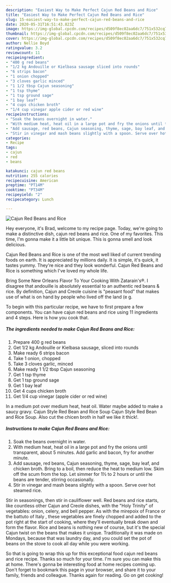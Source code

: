 ```yaml
---
description: "Easiest Way to Make Perfect Cajun Red Beans and Rice"
title: "Easiest Way to Make Perfect Cajun Red Beans and Rice"
slug: 15-easiest-way-to-make-perfect-cajun-red-beans-and-rice
date: 2020-05-31T16:51:43.823Z
image: https://img-global.cpcdn.com/recipes/d509f8ec02aa6dc7/751x532cq70/cajun-red-beans-and-rice-recipe-main-photo.jpg
thumbnail: https://img-global.cpcdn.com/recipes/d509f8ec02aa6dc7/751x532cq70/cajun-red-beans-and-rice-recipe-main-photo.jpg
cover: https://img-global.cpcdn.com/recipes/d509f8ec02aa6dc7/751x532cq70/cajun-red-beans-and-rice-recipe-main-photo.jpg
author: Nellie Boyd
ratingvalue: 3.2
reviewcount: 11
recipeingredient:
- "400 g red beans"
- "1/2 kg Andouille or Kielbasa sausage sliced into rounds"
- "6 strips bacon"
- "1 onion chopped"
- "3 cloves garlic minced"
- "1 1/2 tbsp Cajun seasoning"
- "1 tsp thyme"
- "1 tsp ground sage"
- "1 bay leaf"
- "4 cups chicken broth"
- "1/4 cup vinegar apple cider or red wine"
recipeinstructions:
- "Soak the beans overnight in water."
- "With medium heat, heat oil in a large pot and fry the onions until transparent, about 5 minutes. Add garlic and bacon, fry for another minute."
- "Add sausage, red beans, Cajun seasoning, thyme, sage, bay leaf, and chicken broth. Bring to a boil, then reduce the heat to medium low. Skim off the scum from the top. Let simmer for 1½ to 2 hours or until the beans are tender, stirring occasionally."
- "Stir in vinegar and mash beans slightly with a spoon. Serve over hot steamed rice."
categories:
- Recipe
tags:
- cajun
- red
- beans

katakunci: cajun red beans 
nutrition: 255 calories
recipecuisine: American
preptime: "PT14M"
cooktime: "PT34M"
recipeyield: "2"
recipecategory: Lunch

---
```



![Cajun Red Beans and Rice](https://img-global.cpcdn.com/recipes/d509f8ec02aa6dc7/751x532cq70/cajun-red-beans-and-rice-recipe-main-photo.jpg)

Hey everyone, it's Brad, welcome to my recipe page. Today, we're going to make a distinctive dish, cajun red beans and rice. One of my favorites. This time, I'm gonna make it a little bit unique. This is gonna smell and look delicious.

Cajun Red Beans and Rice is one of the most well liked of current trending foods on earth. It is appreciated by millions daily. It is simple, it's quick, it tastes yummy. They're nice and they look wonderful. Cajun Red Beans and Rice is something which I've loved my whole life.

Bring Some New Orleans Flavor To Your Cooking With Zatarain&#39;s®. I disagree that andouille is absolutely essential to an authentic red beans &amp; rice. By definition, Cajun and Creole cuisine is &#34;peasant food&#34; that makes use of what is on hand by people who lived off the land (e g.


To begin with this particular recipe, we have to first prepare a few components. You can have cajun red beans and rice using 11 ingredients and 4 steps. Here is how you cook that.

<!--inarticleads1-->

##### The ingredients needed to make Cajun Red Beans and Rice:

1. Prepare 400 g red beans
1. Get 1/2 kg Andouille or Kielbasa sausage, sliced into rounds
1. Make ready 6 strips bacon
1. Take 1 onion, chopped
1. Take 3 cloves garlic, minced
1. Make ready 1 1/2 tbsp Cajun seasoning
1. Get 1 tsp thyme
1. Get 1 tsp ground sage
1. Get 1 bay leaf
1. Get 4 cups chicken broth
1. Get 1/4 cup vinegar (apple cider or red wine)


In a medium pot over medium heat, heat oil. Water maybe added to make a saucy gravy. Cajun Style Red Bean and Rice Soup Cajun Style Red Bean and Rice Soup. Also cut the chicen broth in half we like it thick!. 

<!--inarticleads2-->

##### Instructions to make Cajun Red Beans and Rice:

1. Soak the beans overnight in water.
1. With medium heat, heat oil in a large pot and fry the onions until transparent, about 5 minutes. Add garlic and bacon, fry for another minute.
1. Add sausage, red beans, Cajun seasoning, thyme, sage, bay leaf, and chicken broth. Bring to a boil, then reduce the heat to medium low. Skim off the scum from the top. Let simmer for 1½ to 2 hours or until the beans are tender, stirring occasionally.
1. Stir in vinegar and mash beans slightly with a spoon. Serve over hot steamed rice.


Stir in seasonings, then stir in cauliflower well. Red beans and rice starts, like countless other Cajun and Creole dishes, with the &#34;Holy Trinity&#34; of vegetables: onion, celery, and bell pepper. As with the mirepoix of France or the battuto of Italy , these vegetables are finely chopped and added to the pot right at the start of cooking, where they&#39;ll eventually break down and form the flavor. Rice and beans is nothing new of course, but it&#39;s the special Cajun twist on the beans that makes it unique. Traditionally it was made on Mondays, because that was laundry day, and you could set the pot of beans on the stove to cook all day while you were working. 

So that is going to wrap this up for this exceptional food cajun red beans and rice recipe. Thanks so much for your time. I'm sure you can make this at home. There's gonna be interesting food at home recipes coming up. Don't forget to bookmark this page in your browser, and share it to your family, friends and colleague. Thanks again for reading. Go on get cooking!
